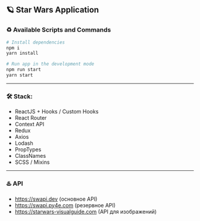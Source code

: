 ## :ringed_planet: Star Wars Application

### :recycle: Available Scripts and Commands
```bash
# Install dependencies
npm i
yarn install    
```

```bash
# Run app in the development mode
npm run start
yarn start
```
---

### :hammer_and_wrench: Stack:
* ReactJS + Hooks / Custom Hooks
* React Router
* Context API
* Redux
* Axios
* Lodash
* PropTypes
* ClassNames
* SCSS / Mixins

---

### :hotsprings: API
- https://swapi.dev (основное API)
- https://swapi.py4e.com (резервное API)
- https://starwars-visualguide.com (API для изображений)